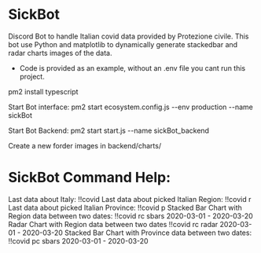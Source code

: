 # SickBot

Discord Bot to handle Italian covid data provided by Protezione civile. This bot use Python and matplotlib to dynamically generate stackedbar and radar charts images of the data.

* Code is provided as an example, without an .env file you cant run this project.


pm2 install typescript

Start Bot interface:
pm2 start ecosystem.config.js --env production --name sickBot

Start Bot Backend:
pm2 start start.js --name sickBot_backend

Create a new forder images in backend/charts/


# SickBot Command Help:
Last data about Italy:
!!covid
Last data about picked Italian Region:
!!covid r <region>
Last data about picked Italian Province:
!!covid p <province>
Stacked Bar Chart with Region data between two dates:
!!covid rc sbars 2020-03-01 - 2020-03-20 <region>
Radar Chart with Region data between two dates
!!covid rc radar 2020-03-01 - 2020-03-20 <region>
Stacked Bar Chart with Province data between two dates:
!!covid pc sbars 2020-03-01 - 2020-03-20 <province>
